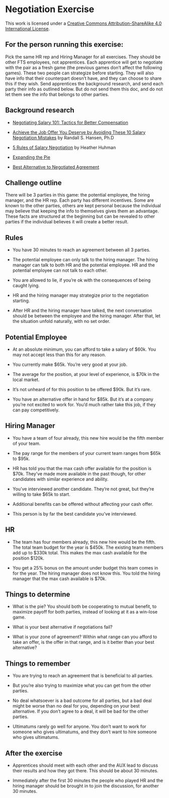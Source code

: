 # Negotiation Exercise

This work is licensed under a [Creative Commons Attribution-ShareAlike 4.0 International License](http://creativecommons.org/licenses/by-sa/4.0/).

## For the person running this exercise:

Pick the same HR rep and Hiring Manager for all exercises. They should be other FTS employees, not apprentices. Each apprentice will get to negotiate with the pair as a fresh game (the previous games don’t affect the following games). These two people can strategize before starting. They will also have info that their counterpart doesn’t have, and they can choose to share this if they wish.
Send apprentices the background research, and send each party their info as outlined below. But do not send them this doc, and do not let them see the info that belongs to other parties.

## Background research

* [Negotiating Salary 101: Tactics for Better Compensation](http://womenforhire.com/negotiating_salary_benefits/negotiating_salary_101_tactics_for_better_compensation/)

* [Achieve the Job Offer You Deserve by Avoiding These 10 Salary Negotiation Mistakes](https://www.quintcareers.com/salary-negotiation-mistakes/) by Randall S. Hansen, Ph.D

* [5 Rules of Salary Negotiation](https://www.glassdoor.com/blog/5-rules-salary-negotiation/) by Heather Huhman

* [Expanding the Pie](http://changingminds.org/disciplines/negotiation/tactics/expanding_pie.htm)

* [Best Alternative to Negotiated Agreement](http://www.beyondintractability.org/essay/batna)

## Challenge outline

There will be 3 parties in this game: the potential employee, the hiring manager, and the HR rep. Each party has different incentives. Some are known to the other parties, others are kept personal because the individual may believe that keeping the info to themselves gives them an advantage. These facts are structured at the beginning but can be revealed to other parties if the individual believes it will create a better result.

## Rules

* You have 30 minutes to reach an agreement between all 3 parties.

* The potential employee can only talk to the hiring manager. The hiring manager can talk to both HR and the potential employee. HR and the potential employee can not talk to each other.

* You are allowed to lie, if you’re ok with the consequences of being caught lying.

* HR and the hiring manager may strategize prior to the negotiation starting.

* After HR and the hiring manager have talked, the next conversation should be between the employee and the hiring manager. After that, let the situation unfold naturally, with no set order.

## Potential Employee

* At an absolute minimum, you can afford to take a salary of $60k. You may not accept less than this for any reason.

* You currently make $65k. You’re very good at your job.

* The average for the position, at your level of experience, is $70k in the local market.

* It’s not unheard of for this position to be offered $90k. But it’s rare.

* You have an alternative offer in hand for $85k. But it’s at a company you’re not excited to work for. You’d much rather take this job, if they can pay competitively.

## Hiring Manager

* You have a team of four already, this new hire would be the fifth member of your team.

* The pay range for the members of your current team ranges from $65k to $95k.

* HR has told you that the max cash offer available for the position is $70k. They’ve made more available in the past though, for other candidates with similar experience and ability.

* You’ve interviewed another candidate. They’re not great, but they’re willing to take $65k to start.

* Additional benefits can be offered without affecting your cash offer.

* This person is by far the best candidate you’ve interviewed.

## HR

* The team has four members already, this new hire would be the fifth. The total team budget for the year is $450k. The existing team members add up to $330k total. This makes the max cash available for the position $120k.

* You get a 25% bonus on the amount under budget this team comes in for the year. The hiring manager does not know this. You told the hiring manager that the max cash available is $70k.

## Things to determine

* What is the pie? You should both be cooperating to mutual benefit, to maximize payoff for both parties, instead of looking at it as a win-lose game.

* What is your best alternative if negotiations fail?

* What is your zone of agreement? Within what range can you afford to take an offer, is the offer in that range, and is it better than your best alternative?

## Things to remember

* You are trying to reach an agreement that is beneficial to all parties.

* But you’re also trying to maximize what you can get from the other parties.

* No deal whatsoever is a bad outcome for all parties, but a bad deal might be worse than no deal for you, depending on your best alternative. If you don’t agree to a deal, it will be bad for the other parties.

* Ultimatums rarely go well for anyone. You don’t want to work for someone who gives ultimatums, and they don’t want to hire someone who gives ultimatums.

## After the exercise

* Apprentices should meet with each other and the AUX lead to discuss their results and how they got there. This should be about 30 minutes.

* Immediately after the first 30 minutes the people who played HR and the hiring manager should be brought in to join the discussion, for another 30 minutes.

